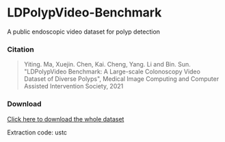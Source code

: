 # LDPolypVideo-Benchmark
A public endoscopic video dataset for polyp detection
### Citation
> Yiting. Ma, Xuejin. Chen, Kai. Cheng, Yang. Li and Bin. Sun. "LDPolypVideo Benchmark: A Large-scale Colonoscopy Video Dataset of Diverse Polyps", Medical Image Computing and Computer Assisted Intervention Society, 2021

### Download
[Click here to download the whole dataset](https://pan.baidu.com/s/1so6Sj1FJ87vsipWLpCSscA)

Extraction code: ustc
